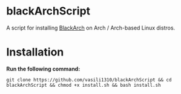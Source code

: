 # blackArchScript
A script for installing [BlackArch](https://www.blackarch.org/index.html) on Arch / Arch-based Linux distros.

# Installation
**Run the following command:**
```
git clone https://github.com/vasili1310/blackArchScript && cd blackArchScript && chmod +x install.sh && bash install.sh
```
